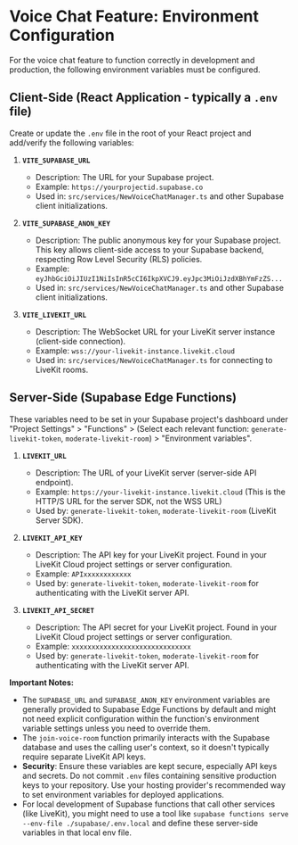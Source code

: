 # Voice Chat Feature: Environment Configuration

For the voice chat feature to function correctly in development and production, the following environment variables must be configured.

## Client-Side (React Application - typically a `.env` file)

Create or update the `.env` file in the root of your React project and add/verify the following variables:

1.  **`VITE_SUPABASE_URL`**
    *   Description: The URL for your Supabase project.
    *   Example: `https://yourprojectid.supabase.co`
    *   Used in: `src/services/NewVoiceChatManager.ts` and other Supabase client initializations.

2.  **`VITE_SUPABASE_ANON_KEY`**
    *   Description: The public anonymous key for your Supabase project. This key allows client-side access to your Supabase backend, respecting Row Level Security (RLS) policies.
    *   Example: `eyJhbGciOiJIUzI1NiIsInR5cCI6IkpXVCJ9.eyJpc3MiOiJzdXBhYmFzZS...`
    *   Used in: `src/services/NewVoiceChatManager.ts` and other Supabase client initializations.

3.  **`VITE_LIVEKIT_URL`**
    *   Description: The WebSocket URL for your LiveKit server instance (client-side connection).
    *   Example: `wss://your-livekit-instance.livekit.cloud`
    *   Used in: `src/services/NewVoiceChatManager.ts` for connecting to LiveKit rooms.

## Server-Side (Supabase Edge Functions)

These variables need to be set in your Supabase project's dashboard under "Project Settings" > "Functions" > (Select each relevant function: `generate-livekit-token`, `moderate-livekit-room`) > "Environment variables".

1.  **`LIVEKIT_URL`**
    *   Description: The URL of your LiveKit server (server-side API endpoint).
    *   Example: `https://your-livekit-instance.livekit.cloud` (This is the HTTP/S URL for the server SDK, not the WSS URL)
    *   Used by: `generate-livekit-token`, `moderate-livekit-room` (LiveKit Server SDK).

2.  **`LIVEKIT_API_KEY`**
    *   Description: The API key for your LiveKit project. Found in your LiveKit Cloud project settings or server configuration.
    *   Example: `APIxxxxxxxxxxxx`
    *   Used by: `generate-livekit-token`, `moderate-livekit-room` for authenticating with the LiveKit server API.

3.  **`LIVEKIT_API_SECRET`**
    *   Description: The API secret for your LiveKit project. Found in your LiveKit Cloud project settings or server configuration.
    *   Example: `xxxxxxxxxxxxxxxxxxxxxxxxxxxxxx`
    *   Used by: `generate-livekit-token`, `moderate-livekit-room` for authenticating with the LiveKit server API.

**Important Notes:**
*   The `SUPABASE_URL` and `SUPABASE_ANON_KEY` environment variables are generally provided to Supabase Edge Functions by default and might not need explicit configuration within the function's environment variable settings unless you need to override them.
*   The `join-voice-room` function primarily interacts with the Supabase database and uses the calling user's context, so it doesn't typically require separate LiveKit API keys.
*   **Security**: Ensure these variables are kept secure, especially API keys and secrets. Do not commit `.env` files containing sensitive production keys to your repository. Use your hosting provider's recommended way to set environment variables for deployed applications.
*   For local development of Supabase functions that call other services (like LiveKit), you might need to use a tool like `supabase functions serve --env-file ./supabase/.env.local` and define these server-side variables in that local env file.
